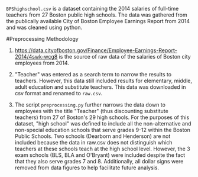 `BPShighschool.csv` is a dataset containing the 2014 salaries of full-time teachers from 27 Boston public high schools. The data was gathered from the publically available City of Boston Employee Earnings Report from 2014 and was cleaned using python.

#Preprocessing Methodology

1. https://data.cityofboston.gov/Finance/Employee-Earnings-Report-2014/4swk-wcg8
is the source of raw data of the salaries of Boston city employees from 2014.

2. "Teacher" was entered as a search term to narrow the results to teachers. However, this data still included results for elementary, middle, adult education and substitute teachers. This data was downloaded in csv format and renamed to `raw.csv`.

3. The script `preprocessing.py` further narrows the data down to employees with the title "Teacher" (thus discounting substitute teachers) from 27 of Boston's 29 high schools. For the purposes of this dataset, "high school" was defined to include all the non-alternative and non-special education schools that serve grades 9-12 within the Boston Public Schools. Two schools (Dearborn and Henderson) are not included because the data in raw.csv does not distinguish which teachers at these schools teach at the high school level. However, the 3 exam schools (BLS, BLA and O'Bryant) were included despite the fact that they also serve grades 7 and 8.  Additionally, all dollar signs were removed from data figures to help facilitate future analysis.





